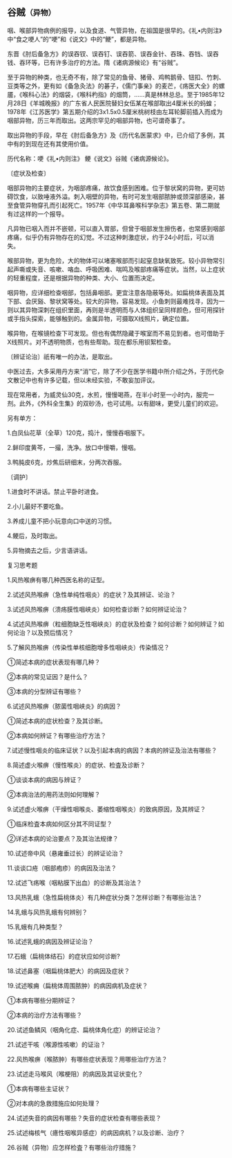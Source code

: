 ## 谷贼<small>（异物）</small>

咽、喉部异物病例的报导，以及食道、气管异物，在祖国是很早的。《礼•内则注》中“食之哽人”的“哽”和《说文》中的“鲠”，都是异物。

东晋《肘后备急方》的误吞钗、误吞钉、误吞箭、误吞金针、吞珠、吞铛、误吞钱、吞环等，已有许多治疗的方法。隋《诸病源候论》有“谷贼”。

至于异物的种类，也无奇不有，除了常见的鱼骨、猪骨、鸡鸭鹅骨、钮扣、竹刺、豆类等之外，更有如《备急灸法》的碁子，《儒门事亲》的麦芒，《疡医大全》的螺靥，《喉科心法》的烟袋，《喉科杓指》的烟筒，……真是林林总总。至于1985年12月28日《羊城晚报》的广东省人民医院替妇女伍某在喉部取出4厘米长的蚂蝗；1978年《江苏医学》第五期介绍的3x1.5x0.5厘米桃树枝由左耳轮脚前插入而成为咽部异物，历三年而取出。这两宗罕见的咽部异物，也可谓奇事了。

取出异物的手段，早在《肘后备急方》及《历代名医蒙求》中，已介绍了多例，其中有的到现在还有其使用价值。

历代名称：哽《礼•内则注》 鲠《说文》谷贼《诸病源候论》。

〔症状及检查〕

咽部异物的主要症状，为咽部疼痛，故饮食感到困难。位于黎状窝的异物，更可妨碍饮食，以致唾液外溢。刺入咽壁的异物，有时可发生咽部脓肿或颈深部感染，甚至食管异物穿孔而引起死亡。1957年《中华耳鼻喉科学杂志》第五卷、第二期就有过这样的一个报导。

凡异物已咽入而并不嵌顿，可以直入胃部，但曾于咽部发生擦伤者，也常感到咽部疼痛，似乎仍有异物存在的幻觉。不过这种刺激症状，约于24小时后，可以消失。

喉部异物，更为危险，大的物体可以堵塞喉部而引起窒息缺氧致死。较小异物常引起声嘶或失音、咳嗽、咯血、呼吸困难、喘鸣及喉部疼痛等症状。当然，以上症状的轻重程度，还是根据异物的种类、大小、位置而决定。

咽异物，应详细检查咽部，包括鼻咽部。更宜注意各隐蔽等处。如扁桃体表面及其下部、会厌谿、黎状窝等处。较大的异物，容易发现。小鱼刺则最难找寻，因为一则以其异物深刺在组织里面，再则是半透明而与人体组织呈同样颜色，但可用探针或手指头探索，能够触到的。金属异物，可摄取X线照片，确定位置。

喉异物，在喉镜检查下可发现。但也有偶然隐藏于喉室而不易见到者。也可借助于X线照片。对不透明物质，也有些帮助。现在都乐用钡絮检查。

〔辨证论治〕祇有唯一的办法，是取出。

中医过去，大多采用丹方来“消”它，除了不少在医学书籍中所介绍之外，于历代杂文散记中也有许多记载，但以未经实验，不敢妄加评议。

现在常用者，为威灵仙30克，水煎，慢慢喝燕，在半小时至一小时内，服完一剂。此外，《外科全生集》的双砂汤，也可试用。以有甜味，更受儿童们的欢迎。

另有单方：

1.白凤仙花草（全草）120克，捣汁，慢慢吞咽服下。

2.鲜印度黄芩，一撮，洗净。放口中慢嚼，慢咽。

3.鸭肫皮6克，炒焦后研细末，分两次吞服。

〔调护〕

1.进食时不讲话。禁止平卧时进食。

2.小儿最好不要吃鱼。

3.养成儿童不把小玩意向口中送的习惯。

4.鲠后，及时取出。

5.异物摘去之后，少言语讲话。

复习思考题

1.风热喉痹有哪几种西医名称的证型。

2.试述风热喉痹（急性单纯性咽炎）的症状？及其辨证、论治？

3.试述风热喉痹（溃疡膜性咽峡炎）如何检查诊断？如何辨证论治？

4.试述风热喉痹（粒细胞缺乏性咽峡炎）的症状及检查？如何诊断？如何辨证？如何论治？以及预后情况？

5.了解风热喉痹（传染性单核细胞增多性咽峡炎）传染情况？

①简述本病的症状表现有哪几种？

②本病的常见证因？是什么？

③本病的分型辨证有哪些？

6.试述风热喉痹（脓菌性咽峡炎》的病因？

①简述本病的症状检查？及其诊断。

②本病如何辨证？有哪些治疗方法？

7.试述慢性咽炎的临床证状？以及引起本病的病因？本病的辨证及治法有哪些？

8.简述虚火喉痹（慢性喉炎）的症状、检査及诊断？

①谈谈本病的病因与辨证？

②本病治法的用药法则如何理解？

9.试述虚火喉痹（干燥性咽喉炎、萎缩性咽喉炎）的致病原因，及其辨证？

①临床检査本病如何区分其不同证型？

②详述本病的论治要点？及其治法规律？

10.试述帝中风（悬雍垂过长）的辨证论治？

11.谈谈口疮（咽部疱疹）的病因及治法？

12.试述飞疡喉（咽粘膜下出血）的诊断及其治法？

13.风热乳蛾（急性扁桃体炎）有几种症状分类？怎样诊断？有哪些治法？

14.乳蛾与风热乳蛾有何辨别？

15.乳蛾有几种类型？

16.试述乳蛾的病因及辨证论治？

17.石蛾（扁桃体结石）的症状应如何诊断?

18.试述鼻塞（咽扁桃体肥大）的病因及症状？

19.试述喉痈（扁桃体周围脓肿）的病因病机及症状？

①本病有哪些分期辨证？

②本病的治疗方法有哪些？

20.试述鱼鳞风（咽角化症、扁桃体角化症）的辨证论治？

21.试述干咳（喉源性咳嗽）的证治？

22.风热喉痹（喉脓肿）有哪些症状表现？用哪些治疗方法？

23.试述走马喉风（喉梗阻）的病因及其证状变化？

①本病有哪些主证状？

②对本病的急救措施应如何处理？

24.试述失音的病因有哪些？失音的症状检查有哪些表现？

25.试述梅核气（癔性咽喉异感症）的病因病机？以及诊断、治疗？

26.谷贼（异物）应怎样检査？有哪些治疗措施？
